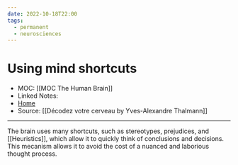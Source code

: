 ```yaml
---
date: 2022-10-18T22:00
tags:
  - permanent
  - neurosciences
---
```

# Using mind shortcuts
- MOC: [[MOC The Human Brain]]
- Linked Notes: 
- [Home](https://misudashi.ga/)
- Source: [[Décodez votre cerveau by Yves-Alexandre Thalmann]]
----------
The brain uses many shortcuts, such as stereotypes, prejudices, and [[Heuristics]], which allow it to quickly think of conclusions and decisions. This mecanism allows it to avoid the cost of a nuanced and laborious thought process.